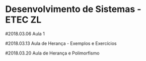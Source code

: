 # Desenvolvimento de Sistemas - ETEC ZL
#2018.03.06
Aula 1

#2018.03.13
Aula de Herança - Exemplos e Exercícios

#2018.03.20
Aula de Herança e Polimorfismo
